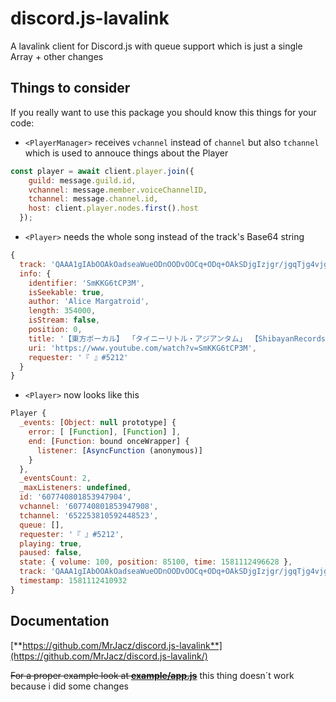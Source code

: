 # discord.js-lavalink
A lavalink client for Discord.js with queue support which is just a single Array + other changes


## Things to consider
If you really want to use this package you should know this things for your code:
- `<PlayerManager>` receives `vchannel` instead of `channel` but also `tchannel` which is used to annouce things about the Player
```javascript
const player = await client.player.join({
    guild: message.guild.id,
    vchannel: message.member.voiceChannelID,
    tchannel: message.channel.id,
    host: client.player.nodes.first().host
  });
```
- `<Player>` needs the whole song instead of the track's Base64 string
```javascript
{
  track: 'QAAA1gIAbOOAkOadseaWueODnOODvOOCq+ODq+OAkSDjgIzjgr/jgqTjg4vjg7zjg6rjg4jjg6vjg7vjgqLjgrjjgqLjg7Pjgr/jg6DjgI0g44CQU2hpYmF5YW5SZWNvcmRz44CRIOOAkFN1YmJlZOOAkQAQQWxpY2UgTWFyZ2F0cm9pZAAAAAAABWbQAAtTbUtLRzZ0Q1AzTQABACtodHRwczovL3d3dy55b3V0dWJlLmNvbS93YXRjaD92PVNtS0tHNnRDUDNNAAd5b3V0dWJlAAAAAAAAAAA=',
  info: {
    identifier: 'SmKKG6tCP3M',
    isSeekable: true,
    author: 'Alice Margatroid',
    length: 354000,
    isStream: false,
    position: 0,
    title: '【東方ボーカル】 「タイニーリトル・アジアンタム」 【ShibayanRecords】 【Subbed】',
    uri: 'https://www.youtube.com/watch?v=SmKKG6tCP3M',
    requester: '『 』#5212'
  }
}
```
- `<Player>` now looks like this
```javascript
Player {
  _events: [Object: null prototype] {
    error: [ [Function], [Function] ],
    end: [Function: bound onceWrapper] {
      listener: [AsyncFunction (anonymous)]
    }
  },
  _eventsCount: 2,
  _maxListeners: undefined,
  id: '607740801853947904',
  vchannel: '607740801853947908',
  tchannel: '652253810592448523',
  queue: [],
  requester: '『 』#5212',
  playing: true,
  paused: false,
  state: { volume: 100, position: 85100, time: 1581112496628 },
  track: 'QAAA1gIAbOOAkOadseaWueODnOODvOOCq+ODq+OAkSDjgIzjgr/jgqTjg4vjg7zjg6rjg4jjg6vjg7vjgqLjgrjjgqLjg7Pjgr/jg6DjgI0g44CQU2hpYmF5YW5SZWNvcmRz44CRIOOAkFN1YmJlZOOAkQAQQWxpY2UgTWFyZ2F0cm9pZAAAAAAABWbQAAtTbUtLRzZ0Q1AzTQABACtodHRwczovL3d3dy55b3V0dWJlLmNvbS93YXRjaD92PVNtS0tHNnRDUDNNAAd5b3V0dWJlAAAAAAAAAAA=',
  timestamp: 1581112410932
}
```


## Documentation
[**https://github.com/MrJacz/discord.js-lavalink**](https://github.com/MrJacz/discord.js-lavalink/)


~~For a proper example look at [**example/app.js**](https://github.com/MrJacz/discord.js-lavalink/blob/master/example/app.js)~~ this thing doesn´t work because i did some changes
